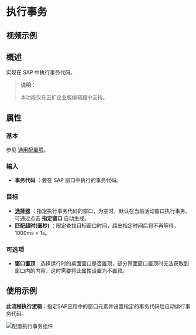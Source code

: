 # 执行事务

## 视频示例

## 概述

实现在 SAP 中执行事务代码。

> **说明：**
>
> 本功能仅在云扩企业版编辑器中支持。

## 属性

### 基本

参见 [通用配置项](../Appendix/CommonConfigurationItems.md)。

### 输入

- **事务代码** ：要在 SAP 窗口中执行的事务代码。

### 目标

- **[选择器](../Appendix/Selector.md?_v=v2020.4)** ：指定执行事务代码的窗口，为空时，默认在当前活动窗口执行事务。可通过点击 **指定窗口** 自动生成。
- **匹配超时(毫秒)** ：限定查找目标窗口时间，超出指定时间后将不再等待，1000ms = 1s。

### 可选项

- **窗口置顶**：选择运行时的桌面窗口是否置顶，部分界面窗口置顶时无法获取到窗口内的内容，这时需要将此属性设置为不置顶。

## 使用示例

**此流程执行逻辑**：指定SAP应用中的窗口元素并设置指定的事务代码后自动运行事务代码。

![配置执行事务组件](https://docimages.blob.core.chinacloudapi.cn/images/Activities/SAPTransaction-1.png)
